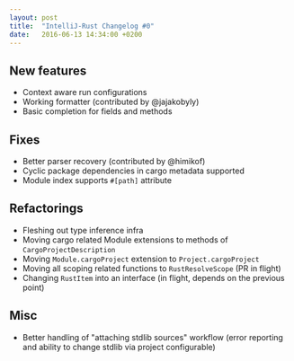 ```yaml
---
layout: post
title:  "IntelliJ-Rust Changelog #0"
date:   2016-06-13 14:34:00 +0200
---
```

## New features

* Context aware run configurations
* Working formatter (contributed by @jajakobyly)
* Basic completion for fields and methods


## Fixes

* Better parser recovery (contributed by @himikof)
* Cyclic package dependencies in cargo metadata supported
* Module index supports `#[path]` attribute


## Refactorings

* Fleshing out type inference infra
* Moving cargo related Module extensions to methods of `CargoProjectDescription`
* Moving `Module.cargoProject` extension to `Project.cargoProject`
* Moving all scoping related functions to `RustResolveScope` (PR in flight)
* Changing `RustItem` into an interface (in flight, depends on the previous point)


## Misc

* Better handling of "attaching stdlib sources" workflow (error reporting and
  ability to change stdlib via project configurable)
